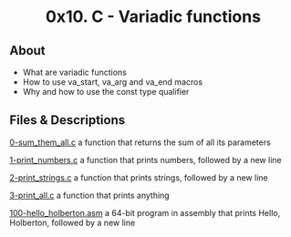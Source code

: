 # <div align="center">0x10. C - Variadic functions</div>

## About

   - What are variadic functions
   - How to use va_start, va_arg and va_end macros
   - Why and how to use the const type qualifier

## Files & Descriptions

[0-sum_them_all.c](0-sum_them_all.c)  a function that returns the sum of all its parameters

[1-print_numbers.c](https://github.com/Jenni-Foued/holbertonschool-low_level_programming/tree/master/0x10-variadic_functions/1-print_numbers.c)  a function that prints numbers, followed by a new line

[2-print_strings.c](https://github.com/Jenni-Foued/holbertonschool-low_level_programming/tree/master/0x10-variadic_functions/2-print_strings.c)  a function that prints strings, followed by a new line

[3-print_all.c](https://github.com/Jenni-Foued/holbertonschool-low_level_programming/tree/master/0x10-variadic_functions/3-print_all.c)  a function that prints anything

[100-hello_holberton.asm](https://github.com/Jenni-Foued/holbertonschool-low_level_programming/tree/master/0x10-variadic_functions/100-hello_holberton.asm)   a 64-bit program in assembly that prints Hello, Holberton, followed by a new line

